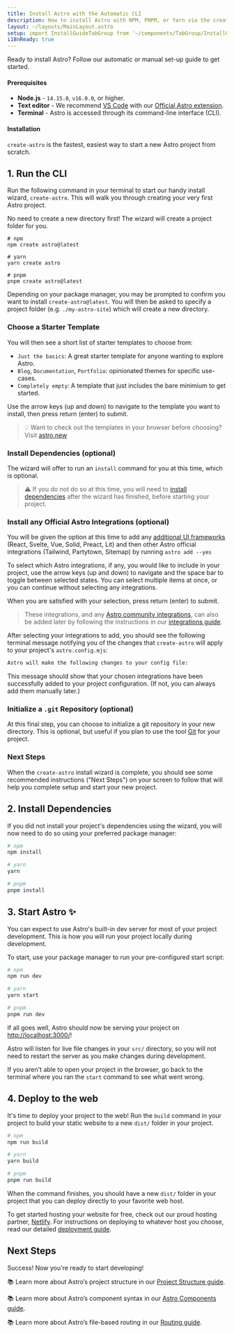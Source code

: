 ```yaml
---
title: Install Astro with the Automatic CLI
description: How to install Astro with NPM, PNPM, or Yarn via the create-astro CLI tool.
layout: ~/layouts/MainLayout.astro
setup: import InstallGuideTabGroup from '~/components/TabGroup/InstallGuideTabGroup.astro';
i18nReady: true
---
```

Ready to install Astro? Follow our automatic or manual set-up guide to get started.

#### Prerequisites

- **Node.js** - `14.15.0`, `v16.0.0`, or higher.
- **Text editor** - We recommend [VS Code](https://code.visualstudio.com/) with our [Official Astro extension](https://marketplace.visualstudio.com/items?itemName=astro-build.astro-vscode).
- **Terminal** - Astro is accessed through its command-line interface (CLI).

<InstallGuideTabGroup />

#### Installation

`create-astro` is the fastest, easiest way to start a new Astro project from scratch.

## 1. Run the CLI

Run the following command in your terminal to start our handy install wizard, `create-astro`. This will walk you through creating your very first Astro project.

No need to create a new directory first! The wizard will create a project folder for you.

```shell
# npm
npm create astro@latest

# yarn
yarn create astro

# pnpm
pnpm create astro@latest
```


Depending on your package manager, you may be prompted to confirm you want to install `create-astro@latest`. You will then be asked to specify a project folder (e.g. `./my-astro-site`) which will create a new directory.

### Choose a Starter Template
You will then see a short list of starter templates to choose from:
- `Just the basics`: A great starter template for anyone wanting to explore Astro.
- `Blog`, `Documentation`, `Portfolio`: opinionated themes for specific use-cases.
- `Completely empty`: A template that just includes the bare minimium to get started.

Use the arrow keys (up and down) to navigate to the template you want to install, then press return (enter) to submit.

> 💡 Want to check out the templates in your browser before choosing? Visit [astro.new](https://astro.new/)

### Install Dependencies (optional)
The wizard will offer to run an `install` command for you at this time, which is optional.

> ⚠️ If you do not do so at this time, you will need to [install dependencies](/en/install/auto/#2-install-dependencies) after the wizard has finished, before starting your project.

### Install any Official Astro Integrations (optional)
You will be given the option at this time to add any [additional UI frameworks](/en/core-concepts/framework-components/) (React, Svelte, Vue, Solid, Preact, Lit) and then other Astro official integrations (Tailwind, Partytown, Sitemap) by running `astro add --yes`


To select which Astro integrations, if any, you would like to include in your project, use the arrow keys (up and down) to navigate and the space bar to toggle between selected states. You can select multiple items at once, or you can continue without selecting any integrations.


When you are satisfied with your selection, press return (enter) to submit.

> These integrations, and any [Astro community integrations](https://astro.build/integrations/), can also be added later by following the instructions in our [integrations guide](/en/guides/integrations-guide/).


After selecting your integrations to add, you should see the following terminal message notifying you of the changes that `create-astro` will apply to your project's `astro.config.mjs`:

```bash
Astro will make the following changes to your config file:
```

This message should show that your chosen integrations have been successfully added to your project configuration. (If not, you can always add them manually later.)


### Initialize a `.git` Repository (optional)

At this final step, you can choose to initialize a git repository in your new directory. This is optional, but useful if you plan to use the tool [Git](https://git-scm.com/) for your project.

### Next Steps

When the `create-astro` install wizard is complete, you should see some recommended instructions ("Next Steps") on your screen to follow that will help you complete setup and start your new project.

## 2. Install Dependencies

If you did not install your project's dependencies using the wizard, you will now need to do so using your preferred package manager:

```bash
# npm
npm install

# yarn
yarn

# pnpm
pnpm install

```


## 3. Start Astro ✨

You can expect to use Astro's built-in dev server for most of your project development. This is how you will run your project locally during development.

To start, use your package manager to run your pre-configured start script:

```bash
# npm
npm run dev

# yarn
yarn start

# pnpm
pnpm run dev
```

If all goes well, Astro should now be serving your project on [http://localhost:3000/](http://localhost:3000/)!

Astro will listen for live file changes in your `src/` directory, so you will not need to restart the server as you make changes during development.

If you aren't able to open your project in the browser, go back to the terminal where you ran the `start` command to see what went wrong.

## 4. Deploy to the web

It's time to deploy your project to the web! Run the `build` command in your project to build your static website to a new `dist/` folder in your project.

```bash
# npm
npm run build

# yarn
yarn build

# pnpm
pnpm run build
```

When the command finishes, you should have a new `dist/` folder in your project that you can deploy directly to your favorite web host.

To get started hosting your website for free, check out our proud hosting partner, [Netlify](https://www.netlify.com/). For instructions on deploying to whatever host you choose, read our detailed [deployment guide](/en/guides/deploy/).

## Next Steps

Success! Now you're ready to start developing!

📚 Learn more about Astro’s project structure in our [Project Structure guide](/en/core-concepts/project-structure/).

📚 Learn more about Astro’s component syntax in our [Astro Components guide](/en/core-concepts/astro-components/).

📚 Learn more about Astro’s file-based routing in our [Routing guide](/en/core-concepts/astro-pages/).
